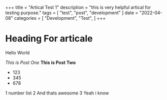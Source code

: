 +++
title = "Artical Test 1"
description = "this is very helpful artical for testing purpose."
tags = [
    "test",
    "post",
    "development"
]
date = "2022-04-08"
categories = [
    "Development",
    "Test",
]
+++

# Heading For articale

Hello World

*This is Post One*
**This is Post Two**

- 123
- 345
- 678

1 number list
2 And thats awesome
3 Yeah i know
